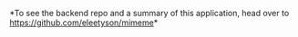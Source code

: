 \*To see the backend repo and a summary of this application, head over to <https://github.com/eleetyson/mimeme>\*
